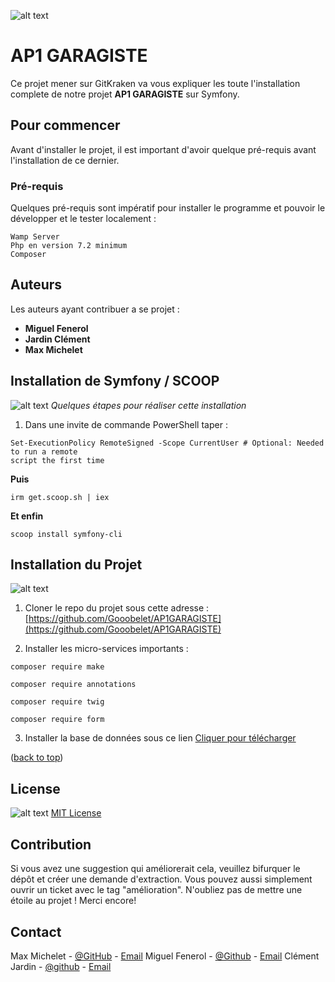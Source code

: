 ![alt text](https://images.pexels.com/photos/9395008/pexels-photo-9395008.jpeg?cs=srgb&dl=pexels-erik-mclean-9395008.jpg&fm=jpg)
# AP1 GARAGISTE
Ce projet mener sur GitKraken va vous expliquer les toute l'installation complete de notre projet **AP1 GARAGISTE** sur Symfony.
## Pour commencer
Avant d'installer le projet, il est important d'avoir quelque pré-requis avant l'installation de ce dernier.
### Pré-requis
Quelques pré-requis sont impératif pour installer le programme et pouvoir le développer et le tester localement :
```
Wamp Server
Php en version 7.2 minimum
Composer
```

## Auteurs

Les auteurs ayant contribuer a se projet :
- **Miguel Fenerol**
- **Jardin Clément**
- **Max Michelet**

## Installation de Symfony / SCOOP

![alt text](https://www.2le.net/wp-inside/uploads/2019/12/symfony-5-nouveautes-300x135.jpg)
*Quelques étapes pour réaliser cette installation*
1. Dans une invite de commande PowerShell taper :
```
Set-ExecutionPolicy RemoteSigned -Scope CurrentUser # Optional: Needed to run a remote
script the first time
```
**Puis**
```
irm get.scoop.sh | iex
```
**Et enfin**
```
scoop install symfony-cli
```

## Installation du Projet
![alt text](https://images.pexels.com/photos/115558/pexels-photo-115558.jpeg?cs=srgb&dl=pexels-lisa-fotios-115558.jpg&fm=jpg)

1. Cloner le repo du projet sous cette adresse : [https://github.com/Gooobelet/AP1GARAGISTE](https://github.com/Gooobelet/AP1GARAGISTE)

2. Installer les micro-services importants :
```
composer require make
```
```
composer require annotations
```
```
composer require twig
```
```
composer require form
```
3. Installer la base de données sous ce lien <a id="raw-url" href="https://github.com/Gooobelet/AP1GARAGISTE/Master/ap1_garagiste.sql">Cliquer pour télécharger</a>

<p align="left">(<a href="#top">back to top</a>)</p>

## License
![alt text](https://www.channelfutures.com/files/2017/04/3_0-877x432.png)
[MIT License](https://en.wikipedia.org/wiki/MIT_License)

## Contribution
Si vous avez une suggestion qui améliorerait cela, veuillez bifurquer le dépôt et créer une demande d'extraction. Vous pouvez aussi simplement ouvrir un ticket avec le tag "amélioration". N'oubliez pas de mettre une étoile au projet ! Merci encore!

## Contact
Max Michelet - [@GitHub](https://github.com/Gooobelet) - [Email](max.michelet@stadjutor.com)
Miguel Fenerol - [@Github](https://github.com/Migou27) - [Email](miguel.fenerol@stadjutor.com)
Clément Jardin - [@github](https://github.com/jardinc27) - [Email](clement.jardin@stadjutor.com)